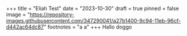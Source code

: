 +++
title = "Eliah Test"
date = "2023-10-30"
draft = true
pinned = false
image = "https://repository-images.githubusercontent.com/347290041/a27b1400-9c94-11eb-96cf-d442ac64dc87"
footnotes = "a a"
+++
Hallo doggo